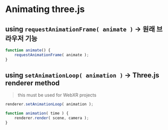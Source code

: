 # Animating three.js

## using `requestAnimationFrame( animate )` -> 원래 브라우저 기능

```javascript
function animate() {
    requestAnimationFrame( animate );
}
```

## using `setAnimationLoop( animation )` -> Three.js renderer method
> this must be used for WebXR projects

```javascript
renderer.setAnimationLoop( animation );

function animation( time ) {
    renderer.render( scene, camera );
}
```